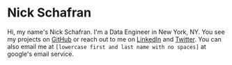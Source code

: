 Nick Schafran
=============

Hi, my name's Nick Schafran. I'm a Data Engineer in New York, NY. You see
my projects on [GitHub](https://github.com/nickschafran) or reach out 
to me on [LinkedIn](https://www.linkedin.com/in/nickschafran/) and 
[Twitter](https://twitter.com/NickSchafran_). You can also email me at
`[lowercase first and last name with no spaces]` at google's email service.
